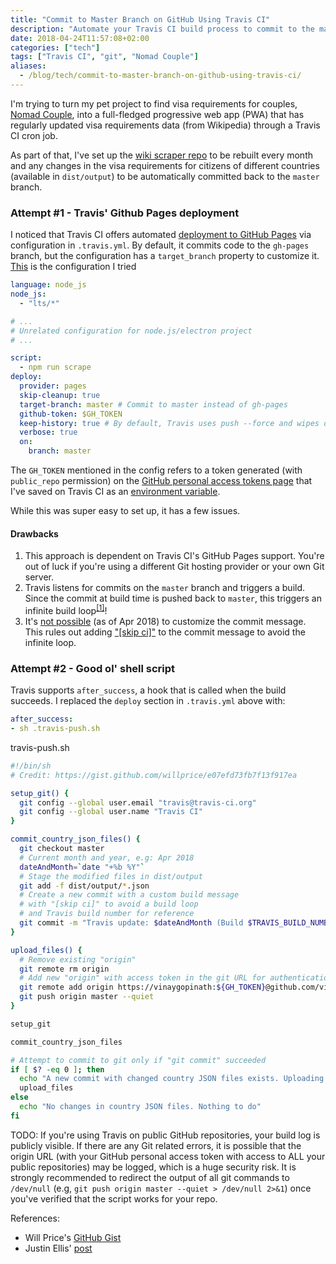 ```yaml
---
title: "Commit to Master Branch on GitHub Using Travis CI"
description: "Automate your Travis CI build process to commit to the master branch of your repo on Git/GitHub"
date: 2018-04-24T11:57:08+02:00
categories: ["tech"]
tags: ["Travis CI", "git", "Nomad Couple"]
aliases:
  - /blog/tech/commit-to-master-branch-on-github-using-travis-ci/
---
```


I'm trying to turn my pet project to find visa requirements for couples, [Nomad Couple](https://nomadcouple.vinaygopinath.me), into a full-fledged progressive web app (PWA) that has regularly updated visa requirements data (from Wikipedia) through a Travis CI cron job.

As part of that, I've set up the [wiki scraper repo](https://github.com/vinaygopinath/visa-req-wiki-scraper) to be rebuilt every month and any changes in the visa requirements for citizens of different countries (available in `dist/output`) to be automatically committed back to the `master` branch.

### Attempt #1 - Travis' Github Pages deployment

I noticed that Travis CI offers automated [deployment to GitHub Pages](https://docs.travis-ci.com/user/deployment/pages/) via configuration in `.travis.yml`. By default, it commits code to the `gh-pages` branch, but the configuration has a `target_branch` property to customize it. [This](https://github.com/vinaygopinath/visa-req-wiki-scraper/blob/698b7617bbc4ba2382efe57f263c428a5a685c87/.travis.yml) is the configuration I tried

```yaml
language: node_js
node_js:
  - "lts/*"

# ...
# Unrelated configuration for node.js/electron project
# ...

script:
  - npm run scrape
deploy:
  provider: pages
  skip-cleanup: true
  target-branch: master # Commit to master instead of gh-pages
  github-token: $GH_TOKEN
  keep-history: true # By default, Travis uses push --force and wipes out commit history
  verbose: true
  on:
    branch: master
```

The `GH_TOKEN` mentioned in the config refers to a token generated (with `public_repo` permission) on the [GitHub personal access tokens page](https://github.com/settings/tokens) that I've saved on Travis CI as an [environment variable](https://docs.travis-ci.com/user/environment-variables#Defining-Variables-in-Repository-Settings).

While this was super easy to set up, it has a few issues.

#### Drawbacks

1. This approach is dependent on Travis CI's GitHub Pages support. You're out of luck if you're using a different Git hosting provider or your own Git server.
2. Travis listens for commits on the `master` branch and triggers a build. Since the commit at build time is pushed back to `master`, this triggers an infinite build loop<sup>[[1]](https://github.com/travis-ci/travis-ci/issues/9329)</sup>!
3. It's [not possible](https://github.com/travis-ci/travis-ci/issues/9287) (as of Apr 2018) to customize the commit message. This rules out adding ["[skip ci]"](https://docs.travis-ci.com/user/customizing-the-build#Skipping-a-build) to the commit message to avoid the infinite loop.

### Attempt #2 - Good ol' shell script

Travis supports `after_success`, a hook that is called when the build succeeds. I replaced the `deploy` section in `.travis.yml` above with:

```yaml
after_success:
- sh .travis-push.sh
```

travis-push.sh
```bash
#!/bin/sh
# Credit: https://gist.github.com/willprice/e07efd73fb7f13f917ea

setup_git() {
  git config --global user.email "travis@travis-ci.org"
  git config --global user.name "Travis CI"
}

commit_country_json_files() {
  git checkout master
  # Current month and year, e.g: Apr 2018
  dateAndMonth=`date "+%b %Y"`
  # Stage the modified files in dist/output
  git add -f dist/output/*.json
  # Create a new commit with a custom build message
  # with "[skip ci]" to avoid a build loop
  # and Travis build number for reference
  git commit -m "Travis update: $dateAndMonth (Build $TRAVIS_BUILD_NUMBER)" -m "[skip ci]"
}

upload_files() {
  # Remove existing "origin"
  git remote rm origin
  # Add new "origin" with access token in the git URL for authentication
  git remote add origin https://vinaygopinath:${GH_TOKEN}@github.com/vinaygopinath/visa-req-wiki-scraper.git > /dev/null 2>&1
  git push origin master --quiet
}

setup_git

commit_country_json_files

# Attempt to commit to git only if "git commit" succeeded
if [ $? -eq 0 ]; then
  echo "A new commit with changed country JSON files exists. Uploading to GitHub"
  upload_files
else
  echo "No changes in country JSON files. Nothing to do"
fi
```

TODO: If you're using Travis on public GitHub repositories, your build log is publicly visible. If there are any Git related errors, it is possible that the origin URL (with your GitHub personal access token with access to ALL your public repositories) may be logged, which is a huge security risk. It is strongly recommended to redirect the output of all git commands to `/dev/null` (e.g, `git push origin master --quiet > /dev/null 2>&1`) once you've verified that the script works for your repo.

References:

* Will Price's [GitHub Gist](https://gist.github.com/willprice/e07efd73fb7f13f917ea)
* Justin Ellis' [post](https://jellis18.github.io/post/2017-12-03-continuous-integration-hugo/)